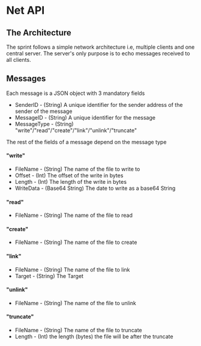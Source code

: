 # Net API
## The Architecture
The sprint follows a simple network architecture i.e, multiple clients and one central server. The server's only purpose is to echo messages received to all clients.

## Messages
Each message is a JSON object with 3 mandatory fields
* SenderID - (String) A unique identifier for the sender address of the sender of the message
* MessageID - (String) A unique identifier for the message
* MessageType - (String) "write"/"read"/"create"/"link"/"unlink"/"truncate"

The rest of the fields of a message depend on the message type

#### "write"
* FileName - (String) The name of the file to write to
* Offset - (Int) The offset of the write in bytes
* Length - (Int) The length of the write in bytes
* WriteData - (Base64 String) The date to write as a base64 String

#### "read"
* FileName - (String) The name of the file to read

#### "create"
* FileName - (String) The name of the file to create

#### "link"
* FileName - (String) The name of the file to link
* Target - (String) The Target

#### "unlink"
* FileName - (String) The name of the file to unlink

#### "truncate"
* FileName - (String) The name of the file to truncate
* Length - (Int) the length (bytes) the file will be after the truncate
